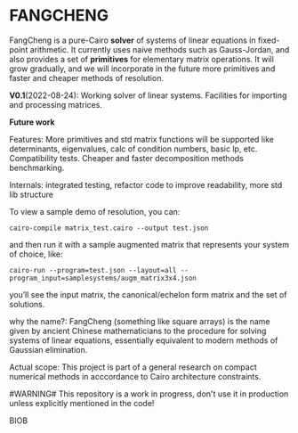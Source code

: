 # FANGCHENG

FangCheng is a pure-Cairo **solver** of systems of linear equations in fixed-point arithmetic. It currently uses naive methods such as Gauss-Jordan, and also provides a set of **primitives** for elementary matrix operations. It will grow gradually, and we will incorporate in the future more primitives and faster and cheaper methods of resolution.

**V0.1**(2022-08-24): Working solver of linear systems. Facilities for importing and processing matrices. 

**Future work**

Features: More primitives and std matrix functions will be supported like determinants, eigenvalues, calc of condition numbers, basic lp, etc. Compatibility tests. Cheaper and faster decomposition methods benchmarking. 

Internals: integrated testing, refactor code to improve readability, more std lib structure

To view a sample demo of resolution, you can:

`cairo-compile matrix_test.cairo --output test.json`


and then run it with a sample augmented matrix that represents your system of choice, like:

`cairo-run --program=test.json --layout=all --program_input=samplesystems/augm_matrix3x4.json`


you’ll see the input matrix, the canonical/echelon form matrix and the set of solutions.


why the name?: FangCheng (something like square arrays) is the name given by ancient Chinese mathematicians to the procedure for solving systems of linear equations, essentially equivalent to modern methods of Gaussian elimination.

Actual scope: This project is part of a general research on compact numerical methods in acccordance to Cairo architecture constraints.

#WARNING# This repository is a work in progress, don't use it in production unless explicitly mentioned in the code!

BIOB 
